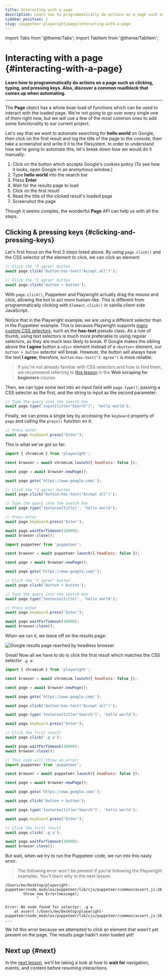```yaml
---
title: Interacting with a page
description: Learn how to programmatically do actions on a page such as clicking, typing, and pressing keys. Also, discover a common roadblock that comes up when automating.
sidebar_position: 1
slug: /puppeteer-playwright/page/interacting-with-a-page
---
```


import Tabs from '@theme/Tabs';
import TabItem from '@theme/TabItem';

# Interacting with a page {#interacting-with-a-page}

**Learn how to programmatically do actions on a page such as clicking, typing, and pressing keys. Also, discover a common roadblock that comes up when automating.**

---

The **Page** object has a whole boat-load of functions which can be used to interact with the loaded page. We're not going to go over every single one of them right now, but we _will_ use a few of the most common ones to add some functionality to our current project.

Let's say that we want to automate searching for **hello world** on Google, then click on the first result and log the title of the page to the console, then take a screenshot and write it it to the filesystem. In order to understand how we're going to automate this, let's break down how we would do it manually:

1. Click on the button which accepts Google's cookies policy (To see how it looks, open Google in an anonymous window.)
2. Type **hello world** into the search bar
3. Press **Enter**
4. Wait for the results page to load
5. Click on the first result
6. Read the title of the clicked result's loaded page
7. Screenshot the page

Though it seems complex, the wonderful **Page** API can help us with all the steps.

## Clicking & pressing keys {#clicking-and-pressing-keys}

Let's first focus on the first 3 steps listed above. By using `page.click()` and the CSS selector of the element to click, we can click an element:

<Tabs groupId="main">
<TabItem value="Playwright" label="Playwright">

```js
// Click the "I agree" button
await page.click('button:has-text("Accept all")');
```

</TabItem>
<TabItem value="Puppeteer" label="Puppeteer">

```js
// Click the "I agree" button
await page.click('button + button');
```

</TabItem>
</Tabs>

With `page.click()`, Puppeteer and Playwright actually drag the mouse and click, allowing the bot to act more human-like. This is different from programmatically clicking with `Element.click()` in vanilla client-side JavaScript.

Notice that in the Playwright example, we are using a different selector than in the Puppeteer example. This is because Playwright supports [many custom CSS selectors](https://playwright.dev/docs/other-locators#css-elements-matching-one-of-the-conditions), such as the **has-text** pseudo class. As a rule of thumb, using text selectors is much more preferable to using regular selectors, as they are much less likely to break. If Google makes the sibling above the **I agree** button a `<div>` element instead of a `<button>` element, our `button + button` selector will break. However, the button will always have the text **I agree**; therefore, `button:has-text("I agree")` is more reliable.

> If you're not already familiar with CSS selectors and how to find them, we recommend referring to [this lesson](../../scraping_basics_javascript/data_extraction/using_devtools.md) in the **Web scraping for beginners** course.

Then, we can type some text into an input field with `page.type()`; passing a CSS selector as the first, and the string to input as the second parameter:

```js
// Type the query into the search box
await page.type('input[title="Search"]', 'hello world');
```

Finally, we can press a single key by accessing the `keyboard` property of `page` and calling the `press()` function on it:

```js
// Press enter
await page.keyboard.press('Enter');
```

This is what we've got so far:

<Tabs groupId="main">
<TabItem value="Playwright" label="Playwright">

```js
import { chromium } from 'playwright';

const browser = await chromium.launch({ headless: false });

const page = await browser.newPage();

await page.goto('https://www.google.com/');

// Click the "I agree" button
await page.click('button:has-text("Accept all")');

// Type the query into the search box
await page.type('textarea[title]', 'hello world');

// Press enter
await page.keyboard.press('Enter');

await page.waitForTimeout(10000);
await browser.close();
```

</TabItem>
<TabItem value="Puppeteer" label="Puppeteer">

```js
import puppeteer from 'puppeteer';

const browser = await puppeteer.launch({ headless: false });

const page = await browser.newPage();

await page.goto('https://www.google.com/');

// Click the "I agree" button
await page.click('button + button');

// Type the query into the search box
await page.type('textarea[title]', 'hello world');

// Press enter
await page.keyboard.press('Enter');

await page.waitForTimeout(10000);
await browser.close();
```

</TabItem>
</Tabs>

When we run it, we leave off on the results page:

![Google results page reached by headless browser](./images/google-results.png)

Great! Now all we have to do is click the first result which matches the CSS selector `.g a`:

<Tabs groupId="main">
<TabItem value="Playwright" label="Playwright">

```js
import { chromium } from 'playwright';

const browser = await chromium.launch({ headless: false });

const page = await browser.newPage();

await page.goto('https://www.google.com/');

await page.click('button:has-text("Accept all")');

await page.type('textarea[title="Search"]', 'hello world');

await page.keyboard.press('Enter');

// Click the first result
await page.click('.g a');

await page.waitForTimeout(10000);
await browser.close();
```

</TabItem>
<TabItem value="Puppeteer" label="Puppeteer">

```js
// This code will throw an error!
import puppeteer from 'puppeteer';

const browser = await puppeteer.launch({ headless: false });

const page = await browser.newPage();

await page.goto('https://www.google.com/');

await page.click('button + button');

await page.type('textarea[title="Search"]', 'hello world');

await page.keyboard.press('Enter');

// Click the first result
await page.click('.g a');

await page.waitForTimeout(10000);
await browser.close();
```

</TabItem>
</Tabs>

But wait, when we try to run the Puppeteer code, we run into this nasty error:

> The following error won't be present if you're following the Playwright examples. You'll learn why in the next lesson.

```text
/Users/me/Desktop/playwright-puppeteer/node_modules/puppeteer/lib/cjs/puppeteer/common/assert.js:26
        throw new Error(message);
              ^

Error: No node found for selector: .g a
    at assert (/Users/me/Desktop/playwright-puppeteer/node_modules/puppeteer/lib/cjs/puppeteer/common/assert.js:26:15)
...
```

We hit this error because we attempted to click an element that wasn't yet present on the page. The results page hadn't even loaded yet!

## Next up {#next}

In the [next lesson](./waiting.md), we'll be taking a look at how to **wait for** navigation, events, and content before resuming interactions.
